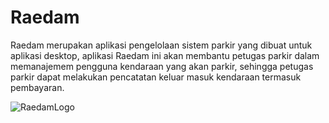 # Raedam
Raedam merupakan aplikasi pengelolaan sistem parkir yang dibuat untuk aplikasi desktop, aplikasi Raedam ini akan membantu petugas parkir dalam memanajemem pengguna kendaraan yang akan parkir, sehingga petugas parkir dapat melakukan pencatatan keluar masuk kendaraan termasuk pembayaran.

![RaedamLogo](https://github.com/kemalcrisannaufal/Raedam/assets/107296586/055ae903-ae94-4925-9f26-85b665a41de1)
